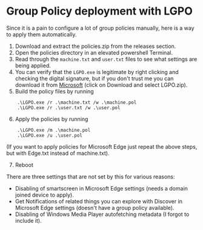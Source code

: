 # Group Policy deployment with LGPO

Since it is a pain to configure a lot of group policies manually, here is a way to apply them automatically. 

1. Download and extract the policies.zip from the releases section.
2. Open the policies directory in an elevated powershell Terminal.
3. Read through the `machine.txt` and `user.txt` files to see what settings are being applied.
4. You can verify that the `LGPO.exe` is legitimate by right clicking and checking the digital signature, but if you don't trust me you can download it from [Microsoft](https://www.microsoft.com/en-US/download/details.aspx?id=55319) (click on Download and select LGPO.zip).
5. Build the policy files by running
```
    .\LGPO.exe /r .\machine.txt /w .\machine.pol
    .\LGPO.exe /r .\user.txt /w .\user.pol
```
6. Apply the policies by running 
```
    .\LGPO.exe /m .\machine.pol
    .\LGPO.exe /u .\user.pol
```
(If you want to apply policies for Microsoft Edge just repeat the above steps, but with Edge.txt instead of machine.txt).

7. Reboot

There are three settings that are not set by this for various reasons: 

- Disabling of smartscreen in Microsoft Edge settings (needs a domain joined device to apply).
- Get Notifications of related things you can explore with Discover in Microsoft Edge settings (doesn't have a group policy available).
- Disabling of Windows Media Player autofetching metadata (I forgot to include it).
